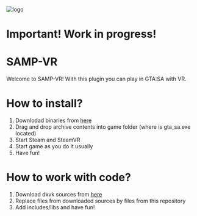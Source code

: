 ![logo](https://i.imgur.com/FNLxq6H.jpeg)

# Important! Work in progress!

# SAMP-VR
Welcome to SAMP-VR! With this plugin you can play in GTA:SA with VR.

# How to install?
1. Downlodad binaries from [here](https://github.com/MrCreepTon/SAMP-VR/releases/)
2. Drag and drop archive contents into game folder (where is gta_sa.exe located)
3. Start Steam and SteamVR
4. Start game as you do it usually
5. Have fun!

# How to work with code?
1. Download dxvk sources from [here](https://github.com/doitsujin/dxvk/)
2. Replace files from downloaded sources by files from this repository
3. Add includes/libs and have fun!
